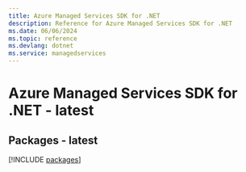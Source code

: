```yaml
---
title: Azure Managed Services SDK for .NET
description: Reference for Azure Managed Services SDK for .NET
ms.date: 06/06/2024
ms.topic: reference
ms.devlang: dotnet
ms.service: managedservices
---
```

# Azure Managed Services SDK for .NET - latest
## Packages - latest
[!INCLUDE [packages](managed-services-index.md)]